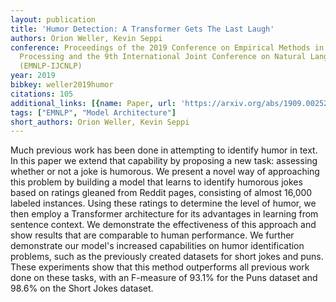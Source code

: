 ```yaml
---
layout: publication
title: 'Humor Detection: A Transformer Gets The Last Laugh'
authors: Orion Weller, Kevin Seppi
conference: Proceedings of the 2019 Conference on Empirical Methods in Natural Language
  Processing and the 9th International Joint Conference on Natural Language Processing
  (EMNLP-IJCNLP)
year: 2019
bibkey: weller2019humor
citations: 105
additional_links: [{name: Paper, url: 'https://arxiv.org/abs/1909.00252'}]
tags: ["EMNLP", "Model Architecture"]
short_authors: Orion Weller, Kevin Seppi
---
```

Much previous work has been done in attempting to identify humor in text. In
this paper we extend that capability by proposing a new task: assessing whether
or not a joke is humorous. We present a novel way of approaching this problem
by building a model that learns to identify humorous jokes based on ratings
gleaned from Reddit pages, consisting of almost 16,000 labeled instances. Using
these ratings to determine the level of humor, we then employ a Transformer
architecture for its advantages in learning from sentence context. We
demonstrate the effectiveness of this approach and show results that are
comparable to human performance. We further demonstrate our model's increased
capabilities on humor identification problems, such as the previously created
datasets for short jokes and puns. These experiments show that this method
outperforms all previous work done on these tasks, with an F-measure of 93.1%
for the Puns dataset and 98.6% on the Short Jokes dataset.